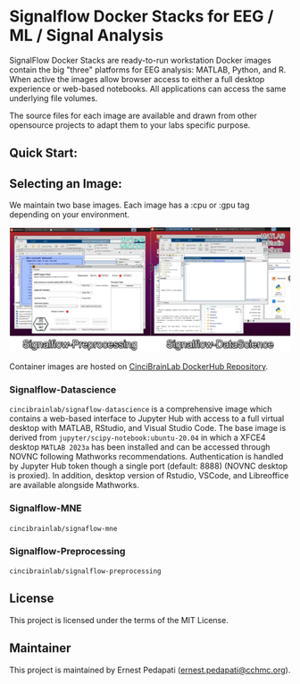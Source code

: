 # Signalflow Docker Stacks for EEG / ML / Signal Analysis

SignalFlow Docker Stacks are ready-to-run workstation Docker images contain the big "three" platforms for EEG analysis: MATLAB, Python, and R. When active the images allow browser access to either a full desktop experience or web-based notebooks. All applications can access the same underlying file volumes.

The source files for each image are available and drawn from other opensource projects to adapt them to your labs specific purpose.

## Quick Start:

## Selecting an Image:

We maintain two base images. Each image has a :cpu or :gpu tag depending on your environment.


![SF panel](sf-stacks-panel.png)

Container images are hosted on [CinciBrainLab DockerHub Repository](https://hub.docker.com/repositories/cincibrainlab).

### Signalflow-Datascience

`cincibrainlab/signaflow-datascience` is a comprehensive image which contains a web-based interface to Jupyter Hub with access to a full virtual desktop with MATLAB, RStudio, and Visual Studio Code. The base image is derived from `jupyter/scipy-notebook:ubuntu-20.04` in which a XFCE4 desktop `MATLAB 2023a` has been installed and can be accessed through NOVNC following Mathworks recommendations. Authentication is handled by Jupyter Hub token though a single port (default: 8888) (NOVNC desktop is proxied). In addition, desktop version of Rstudio, VSCode, and Libreoffice are available alongside Mathworks.

### Signalflow-MNE

`cincibrainlab/signaflow-mne`

### Signalflow-Preprocessing

`cincibrainlab/signalflow-preprocessing`

## License

This project is licensed under the terms of the MIT License.

## Maintainer
This project is maintained by Ernest Pedapati (ernest.pedapati@cchmc.org).
